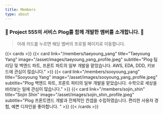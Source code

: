 ```yaml
---
title: Members
type: about
---
```


### 👊 Project 555의 서비스 Plog를 함께 개발한 멤버를 소개합니다. 🤼
> 아래 카드를 누르면 해당 멤버의 프로필 페이지로 이동합니다.

{{< cards >}}
    {{< card link="/members/taeyoung_yang" title="Taeyoung Yang" image="/asset/images/taeyoung_yang_profile.jpeg" subtitle="Plog 팀 리딩 및 백엔드 파트, 프론트 파트의 일부 개발을 맡았습니다. AWS, EDA, DDD, 키보드에 관심이 많습니다." >}}
    {{< card link="/members/sooyoung_yang" title="Sooyoung Yang" image="/asset/images/sooyoung_yang_profile.jpeg" subtitle="Plog 백엔드 파트, 프론트 파티의 일부 개발을 맡았습니다. 수학으로 세상을 바라보는 일에 관심이 많습니다." >}}
    {{< card link="/members/sojin_shin" title="Sojin Shin" image="/asset/images/sojin_shin_profile.jpeg" subtitle="Plog 프론트엔드 개발과 전체적인 컨셉을 수립하였습니다. 편리한 사용자 경험, 예쁜 디자인을 좋아합니다. "  >}}
{{< /cards >}}

